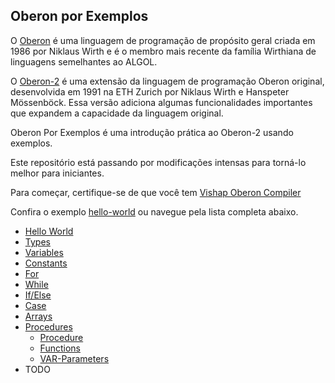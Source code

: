 ## Oberon por Exemplos

O [Oberon](https://en.wikipedia.org/wiki/Oberon_(programming_language)) é uma linguagem de programação de propósito geral criada em 1986 por Niklaus Wirth e é o membro mais recente da família Wirthiana de linguagens semelhantes ao ALGOL.

O [Oberon-2](https://en.wikipedia.org/wiki/Oberon-2) é uma extensão da linguagem de programação Oberon original, desenvolvida em 1991 na ETH Zurich por Niklaus Wirth e Hanspeter Mössenböck. Essa versão adiciona algumas funcionalidades importantes que expandem a capacidade da linguagem original.

Oberon Por Exemplos é uma introdução prática ao Oberon-2 usando exemplos.

Este repositório está passando por modificações intensas para torná-lo melhor para iniciantes.

Para começar, certifique-se de que você tem [Vishap Oberon Compiler](https://github.com/vishapoberon/voc)

Confira o exemplo [hello-world](https://github.com/vishapoberon/oberonbyexample/tree/master/examples/hello-world) ou navegue pela lista completa abaixo.

- [Hello World](https://github.com/vishapoberon/oberonbyexample/tree/master/examples/hello-world)
- [Types](https://github.com/vishapoberon/oberonbyexample/tree/master/examples/value-types)
- [Variables](https://github.com/vishapoberon/oberonbyexample/tree/master/examples/variables)
- [Constants](https://github.com/vishapoberon/oberonbyexample/tree/master/examples/constants)
- [For](https://github.com/vishapoberon/oberonbyexample/tree/master/examples/for)
- [While](https://github.com/vishapoberon/oberonbyexample/tree/master/examples/while)
- [If/Else](https://github.com/vishapoberon/oberonbyexample/tree/master/examples/ifelse)
- [Case](https://github.com/vishapoberon/oberonbyexample/tree/master/examples/case)
- [Arrays](https://github.com/vishapoberon/oberonbyexample/tree/master/examples/arrays)
- [Procedures](https://github.com/vishapoberon/oberonbyexample/tree/master/examples/procedures)
	- [Procedure](https://github.com/vishapoberon/oberonbyexample/tree/master/examples/procedures/procedure)
	- [Functions](https://github.com/vishapoberon/oberonbyexample/tree/master/examples/procedures/function-procedure)
	- [VAR-Parameters](https://github.com/vishapoberon/oberonbyexample/tree/master/examples/procedures/var-parameter)
- TODO

